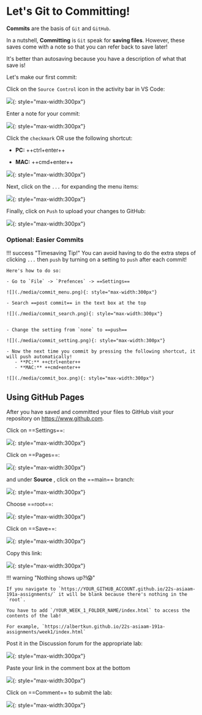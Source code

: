 # Let's Git to Committing!

**Commits** are the basis of `Git` and `GitHub`.

In a nutshell, **Committing** is `Git` speak for **saving files**. However, these saves come with a note so that you can refer back to save later! 

It's better than autosaving because you have a description of what that save is! 

Let's make our first commit:

Click on the `Source Control` icon in the activity bar in VS Code:

![](./media/commit1.png){: style="max-width:300px"}

Enter a note for your commit:

![](./media/commit2.png){: style="max-width:300px"}

Click the `checkmark` OR use the following shortcut:

 - **PC:** ++ctrl+enter++

 - **MAC:** ++cmd+enter++

![](./media/commit3.png){: style="max-width:300px"}

Next, click on the `...` for expanding the menu items:

![](./media/commit4.png){: style="max-width:300px"}

Finally, click on `Push` to upload your changes to GitHub:

![](./media/commit5.png){: style="max-width:300px"}

### Optional: Easier Commits

!!! success "Timesaving Tip!"
    You can avoid having to do the extra steps of clicking `...` then `push` by turning on a setting to `push` after each commit!

    Here's how to do so:

    - Go to `File` -> `Prefences` -> ==Settings==
    
    ![](./media/commit_menu.png){: style="max-width:300px"}

    - Search ==post commit== in the text box at the top
    
    ![](./media/commit_search.png){: style="max-width:300px"}


    - Change the setting from `none` to ==push==

    ![](./media/commit_setting.png){: style="max-width:300px"}

    - Now the next time you commit by pressing the following shortcut, it will push automatically!
       - **PC:** ++ctrl+enter++
       - **MAC:** ++cmd+enter++
    
    ![](./media/commit_box.png){: style="max-width:300px"}


## Using GitHub Pages

After you have saved and committed your files to GitHub visit your repository on https://www.github.com.

Click on ==Settings==:

![](./media/gitstarted10.png){: style="max-width:300px"}

Click on ==Pages==:

![](./media/gitstarted11.png){: style="max-width:300px"}

and under **Source** , click on the ==main== branch:

![](./media/gitstarted12.png){: style="max-width:300px"}

Choose ==root==:

![](./media/gitstarted12root.png){: style="max-width:300px"}

Click on ==Save==:

![](./media/gitstarted12save.png){: style="max-width:300px"}

Copy this link:

![](./media/gitstartedcopy.png){: style="max-width:300px"}

!!! warning "Nothing shows up?!😱"

    If you navigate to `https://YOUR_GITHUB_ACCOUNT.github.io/22s-asiaam-191a-assignments/` it will be blank because there's nothing in the `root`.

    You have to add `/YOUR_WEEK_1_FOLDER_NAME/index.html` to access the contents of the lab!

    For example, `https://albertkun.github.io/22s-asiaam-191a-assignments/week1/index.html`

Post it in the Discussion forum for the appropriate lab:

![](./media/lab_submit_1.png){: style="max-width:300px"}

Paste your link in the comment box at the bottom

![](./media/lab_submit_paste.png){: style="max-width:300px"}

Click on ==Comment== to submit the lab:

![](./media/lab_submit_click.png){: style="max-width:300px"}

